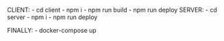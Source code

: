 CLIENT:
    - cd client
    - npm i
    - npm run build
    - npm run deploy
SERVER:
    - cd server
    - npm i
    - npm run deploy

FINALLY:
    - docker-compose up